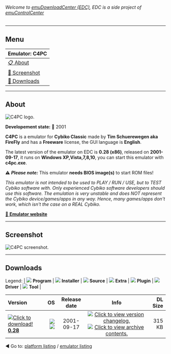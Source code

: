 ###### Welcome to [emuDownloadCenter (EDC)](https://github.com/PhoenixInteractiveNL/emuDownloadCenter/wiki/), EDC is a side project of [emuControlCenter](https://github.com/PhoenixInteractiveNL/emuControlCenter/wiki/)
***
## Menu
| **Emulator: C4PC** |
|:---------|
| [:clipboard: About](#about) |
| [:sunrise: Screenshot](#screenshot) |
| [:floppy_disk: Downloads](#downloads) |
***
## About
![](https://github.com/PhoenixInteractiveNL/emuDownloadCenter/wiki/images_emulator/c4pc_logo_200.jpg "C4PC logo.")

**Developement state:** :red_circle: 2001

**C4PC** is a emulator for **Cybiko Classic** made by **Tim Schuerewegen aka FireFly** and has a **Freeware** license, the GUI language is **English**.

The latest version of the emulator on EDC is **0.28 (x86)**, released on **2001-09-17**, it runs on **Windows XP,Vista,7,8,10**, you can start this emulator with **c4pc.exe**.

:warning: _**Please note:**_ This emulator **needs BIOS image(s)** to start ROM files!

_This emulator is not intended to be used to PLAY / RUN / USE, but to TEST Cybiko software with. Only experienced Cybiko software developers should use this software. The emulation is very unstable and does NOT represent the Cybiko device/games/apps in any way. Hence, many games/apps don't work, which isn't the case on a REAL Cybiko._

[:link: **Emulator website**](http://users.skynet.be/firefly/cybiko/)
***
## Screenshot
![](https://raw.githubusercontent.com/PhoenixInteractiveNL/emuDownloadCenter/master/hooks/c4pc/emulator_screen_01.jpg "C4PC screenshot.")
***
## Downloads
Legend: | 
![](https://raw.githubusercontent.com/wiki/PhoenixInteractiveNL/emuDownloadCenter/images_misc/icon_program_24.png) **Program** | 
![](https://raw.githubusercontent.com/wiki/PhoenixInteractiveNL/emuDownloadCenter/images_misc/icon_installer_24.png) **Installer** | 
![](https://raw.githubusercontent.com/wiki/PhoenixInteractiveNL/emuDownloadCenter/images_misc/icon_source_code_24.png) **Source** | 
![](https://raw.githubusercontent.com/wiki/PhoenixInteractiveNL/emuDownloadCenter/images_misc/icon_extra_24.png) **Extra** | 
![](https://raw.githubusercontent.com/wiki/PhoenixInteractiveNL/emuDownloadCenter/images_misc/icon_plugin_24.png) **Plugin** | 
![](https://raw.githubusercontent.com/wiki/PhoenixInteractiveNL/emuDownloadCenter/images_misc/icon_driver_24.png) **Driver** | 
![](https://raw.githubusercontent.com/wiki/PhoenixInteractiveNL/emuDownloadCenter/images_misc/icon_tool_24.png) **Tool** | 
 
| Version | OS | Release date | Info | DL Size |
|:--------|---:|:------------:|:----:|--------:|
| [![](https://raw.githubusercontent.com/wiki/PhoenixInteractiveNL/emuDownloadCenter/images_misc/icon_program_24.png "Click to download!")  **0.28**](https://github.com/PhoenixInteractiveNL/edc-repo0003/raw/master/c4pc/0.28.7z) | ![](https://raw.githubusercontent.com/wiki/PhoenixInteractiveNL/emuDownloadCenter/images_misc/logo_windows_24.png) ![](https://raw.githubusercontent.com/wiki/PhoenixInteractiveNL/emuDownloadCenter/images_misc/icon_32-bit_24.png) | 2001-09-17 | [![](https://raw.githubusercontent.com/wiki/PhoenixInteractiveNL/emuDownloadCenter/images_misc/icon_changelog_24.png "Click to view version changelog.")](https://github.com/PhoenixInteractiveNL/edc-repo0003/blob/master/c4pc/0.28_changelog.txt) [![](https://raw.githubusercontent.com/wiki/PhoenixInteractiveNL/emuDownloadCenter/images_misc/icon_contents_24.png "Click to view archive contents.")](https://github.com/PhoenixInteractiveNL/edc-repo0003/blob/master/c4pc/0.28_contents.txt) | 315 KB |

:arrow_backward: Go to: [platform listing](https://github.com/PhoenixInteractiveNL/emuDownloadCenter/wiki/EDC-Platform-List) / [emulator listing](https://github.com/PhoenixInteractiveNL/emuDownloadCenter/wiki/EDC-Emulator-List)
